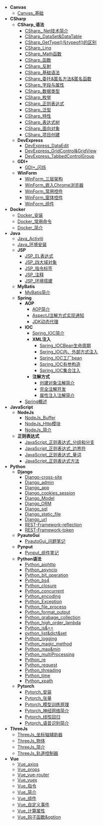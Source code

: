 * **Canvas**
	* [Canvas_基础](./Content/Article/技术笔记/Canvas/Canvas_基础.md)
* **CSharp**
	* **CSharp_语法**
		* [CSharp_.Net技术简介](./Content/Article/技术笔记/CSharp/CSharp_语法/CSharp_.Net技术简介.md)
		* [CSharp_DataSet&DataTable](./Content/Article/技术笔记/CSharp/CSharp_语法/CSharp_DataSet&DataTable.md)
		* [CSharp_GetType()与typeof()的区别](./Content/Article/技术笔记/CSharp/CSharp_语法/CSharp_GetType()与typeof()的区别.md)
		* [CSharp_Linq](./Content/Article/技术笔记/CSharp/CSharp_语法/CSharp_Linq.md)
		* [CSharp_Math函数](./Content/Article/技术笔记/CSharp/CSharp_语法/CSharp_Math函数.md)
		* [CSharp_函数](./Content/Article/技术笔记/CSharp/CSharp_语法/CSharp_函数.md)
		* [CSharp_反射](./Content/Article/技术笔记/CSharp/CSharp_语法/CSharp_反射.md)
		* [CSharp_基础语法](./Content/Article/技术笔记/CSharp/CSharp_语法/CSharp_基础语法.md)
		* [CSharp_委托&匿名方法&匿名函数](./Content/Article/技术笔记/CSharp/CSharp_语法/CSharp_委托&匿名方法&匿名函数.md)
		* [CSharp_字段与属性](./Content/Article/技术笔记/CSharp/CSharp_语法/CSharp_字段与属性.md)
		* [CSharp_数据类型](./Content/Article/技术笔记/CSharp/CSharp_语法/CSharp_数据类型.md)
		* [CSharp_枚举](./Content/Article/技术笔记/CSharp/CSharp_语法/CSharp_枚举.md)
		* [CSharp_正则表达式](./Content/Article/技术笔记/CSharp/CSharp_语法/CSharp_正则表达式.md)
		* [CSharp_泛型](./Content/Article/技术笔记/CSharp/CSharp_语法/CSharp_泛型.md)
		* [CSharp_特性](./Content/Article/技术笔记/CSharp/CSharp_语法/CSharp_特性.md)
		* [CSharp_表达式树](./Content/Article/技术笔记/CSharp/CSharp_语法/CSharp_表达式树.md)
		* [CSharp_面向对象](./Content/Article/技术笔记/CSharp/CSharp_语法/CSharp_面向对象.md)
		* [CSharp_项目创建](./Content/Article/技术笔记/CSharp/CSharp_语法/CSharp_项目创建.md)
	* **DevExpress**
		* [DevExpress_DataEdit](./Content/Article/技术笔记/CSharp/DevExpress/DevExpress_DataEdit.md)
		* [DevExpress_GridControl&GridView](./Content/Article/技术笔记/CSharp/DevExpress/DevExpress_GridControl&GridView.md)
		* [DevExpress_TabbedControlGroup](./Content/Article/技术笔记/CSharp/DevExpress/DevExpress_TabbedControlGroup.md)
	* **GDI+**
		* [GDI+_闪烁](./Content/Article/技术笔记/CSharp/GDI+/GDI+_闪烁.md)
	* **WinForm**
		* [WinForm_三层架构](./Content/Article/技术笔记/CSharp/WinForm/WinForm_三层架构.md)
		* [WinForm_嵌入Chrome浏览器](./Content/Article/技术笔记/CSharp/WinForm/WinForm_嵌入Chrome浏览器.md)
		* [WinForm_常用控件](./Content/Article/技术笔记/CSharp/WinForm/WinForm_常用控件.md)
		* [WinForm_窗体控件](./Content/Article/技术笔记/CSharp/WinForm/WinForm_窗体控件.md)
		* [WinForm_组件](./Content/Article/技术笔记/CSharp/WinForm/WinForm_组件.md)
* **Docker**
	* [Docker_安装](./Content/Article/技术笔记/Docker/Docker_安装.md)
	* [Docker_常用命令](./Content/Article/技术笔记/Docker/Docker_常用命令.md)
	* [Docker_简介](./Content/Article/技术笔记/Docker/Docker_简介.md)
* **Java**
	* [Java_Activiti](./Content/Article/技术笔记/Java/Java_Activiti.md)
	* [Java_环境安装](./Content/Article/技术笔记/Java/Java_环境安装.md)
	* **JSP**
		* [JSP_EL表达式](./Content/Article/技术笔记/Java/JSP/JSP_EL表达式.md)
		* [JSP_四大域对象](./Content/Article/技术笔记/Java/JSP/JSP_四大域对象.md)
		* [JSP_指令标签](./Content/Article/技术笔记/Java/JSP/JSP_指令标签.md)
		* [JSP_注释](./Content/Article/技术笔记/Java/JSP/JSP_注释.md)
		* [JSP_环境搭建](./Content/Article/技术笔记/Java/JSP/JSP_环境搭建.md)
	* **MyBatis**
		* [MyBatis简介](./Content/Article/技术笔记/Java/MyBatis/MyBatis简介.md)
	* **Spring**
		* **AOP**
			* [AOP简介](./Content/Article/技术笔记/Java/Spring/AOP/AOP简介.md)
			* [AspectJ注解方式实现通知](./Content/Article/技术笔记/Java/Spring/AOP/AspectJ注解方式实现通知.md)
			* [JDK动态代理](./Content/Article/技术笔记/Java/Spring/AOP/JDK动态代理.md)
		* **IOC**
			* [Spring_IOC简介](./Content/Article/技术笔记/Java/Spring/IOC/Spring_IOC简介.md)
			* **XML注入**
				* [Spring_IOCBean生命周期](./Content/Article/技术笔记/Java/Spring/IOC/XML注入/Spring_IOCBean生命周期.md)
				* [Spring_IOC内、外部方式注入](./Content/Article/技术笔记/Java/Spring/IOC/XML注入/Spring_IOC内、外部方式注入.md)
				* [Spring_IOC工厂bean](./Content/Article/技术笔记/Java/Spring/IOC/XML注入/Spring_IOC工厂bean.md)
				* [Spring_IOC有参构造](./Content/Article/技术笔记/Java/Spring/IOC/XML注入/Spring_IOC有参构造.md)
				* [Spring_IOC集合注入](./Content/Article/技术笔记/Java/Spring/IOC/XML注入/Spring_IOC集合注入.md)
			* **注解方式**
				* [创建对象注解简介](./Content/Article/技术笔记/Java/Spring/IOC/注解方式/创建对象注解简介.md)
				* [完全注解开发](./Content/Article/技术笔记/Java/Spring/IOC/注解方式/完全注解开发.md)
				* [属性注入注解简介](./Content/Article/技术笔记/Java/Spring/IOC/注解方式/属性注入注解简介.md)
		* [Spring概述](./Content/Article/技术笔记/Java/Spring/Spring概述.md)
* **JavaScript**
	* **NodeJs**
		* [NodeJs_Buffer](./Content/Article/技术笔记/JavaScript/NodeJs/NodeJs_Buffer.md)
		* [NodeJs_Http模块](./Content/Article/技术笔记/JavaScript/NodeJs/NodeJs_Http模块.md)
		* [NodeJs_简介](./Content/Article/技术笔记/JavaScript/NodeJs/NodeJs_简介.md)
	* **正则表达式**
		* [JavaScript_正则表达式_分组和分支](./Content/Article/技术笔记/JavaScript/正则表达式/JavaScript_正则表达式_分组和分支.md)
		* [JavaScript_正则表达式_边界符](./Content/Article/技术笔记/JavaScript/正则表达式/JavaScript_正则表达式_边界符.md)
		* [JavaScript_正则表达式_量词](./Content/Article/技术笔记/JavaScript/正则表达式/JavaScript_正则表达式_量词.md)
		* [JavaScript_正则表达式方法](./Content/Article/技术笔记/JavaScript/正则表达式/JavaScript_正则表达式方法.md)
* **Python**
	* **Django**
		* [Django-cross-site](./Content/Article/技术笔记/Python/Django/Django-cross-site.md)
		* [Django_admin](./Content/Article/技术笔记/Python/Django/Django_admin.md)
		* [Django_app](./Content/Article/技术笔记/Python/Django/Django_app.md)
		* [Django_cookies_session](./Content/Article/技术笔记/Python/Django/Django_cookies_session.md)
		* [Django_Model](./Content/Article/技术笔记/Python/Django/Django_Model.md)
		* [Django_ORM](./Content/Article/技术笔记/Python/Django/Django_ORM.md)
		* [Django_sql](./Content/Article/技术笔记/Python/Django/Django_sql.md)
		* [Django_static_file](./Content/Article/技术笔记/Python/Django/Django_static_file.md)
		* [Django_url](./Content/Article/技术笔记/Python/Django/Django_url.md)
		* [REST-Framework-reflection](./Content/Article/技术笔记/Python/Django/REST-Framework-reflection.md)
		* [REST-Framework-token](./Content/Article/技术笔记/Python/Django/REST-Framework-token.md)
	* **PyautoGui**
		* [PyautoGui_问题笔记](./Content/Article/技术笔记/Python/PyautoGui/PyautoGui_问题笔记.md)
	* **Pynput**
		* [Pynput_组件笔记](./Content/Article/技术笔记/Python/Pynput/Pynput_组件笔记.md)
	* **Python语法**
		* [Python_aiohttp](./Content/Article/技术笔记/Python/Python语法/Python_aiohttp.md)
		* [Python_asyncio](./Content/Article/技术笔记/Python/Python语法/Python_asyncio.md)
		* [Python_bit_operation](./Content/Article/技术笔记/Python/Python语法/Python_bit_operation.md)
		* [Python_bs4](./Content/Article/技术笔记/Python/Python语法/Python_bs4.md)
		* [Python_closure](./Content/Article/技术笔记/Python/Python语法/Python_closure.md)
		* [Python_concurrent](./Content/Article/技术笔记/Python/Python语法/Python_concurrent.md)
		* [Python_encoding](./Content/Article/技术笔记/Python/Python语法/Python_encoding.md)
		* [Python_Exception](./Content/Article/技术笔记/Python/Python语法/Python_Exception.md)
		* [Python_file_process](./Content/Article/技术笔记/Python/Python语法/Python_file_process.md)
		* [Python_format_output](./Content/Article/技术笔记/Python/Python语法/Python_format_output.md)
		* [Python_grabage_collection](./Content/Article/技术笔记/Python/Python语法/Python_grabage_collection.md)
		* [Python_high_order_lambda](./Content/Article/技术笔记/Python/Python语法/Python_high_order_lambda.md)
		* [Python_is&==](./Content/Article/技术笔记/Python/Python语法/Python_is&==.md)
		* [python_list&dict&set](./Content/Article/技术笔记/Python/Python语法/python_list&dict&set.md)
		* [Python_logging](./Content/Article/技术笔记/Python/Python语法/Python_logging.md)
		* [Python_magic_method](./Content/Article/技术笔记/Python/Python语法/Python_magic_method.md)
		* [Python_max&min](./Content/Article/技术笔记/Python/Python语法/Python_max&min.md)
		* [Python_multiProcessing](./Content/Article/技术笔记/Python/Python语法/Python_multiProcessing.md)
		* [Python_re](./Content/Article/技术笔记/Python/Python语法/Python_re.md)
		* [Python_request](./Content/Article/技术笔记/Python/Python语法/Python_request.md)
		* [Python_threading](./Content/Article/技术笔记/Python/Python语法/Python_threading.md)
		* [Python_time](./Content/Article/技术笔记/Python/Python语法/Python_time.md)
		* [Python_xpath](./Content/Article/技术笔记/Python/Python语法/Python_xpath.md)
	* **Pytorch**
		* [Pytorch_安装](./Content/Article/技术笔记/Python/Pytorch/Pytorch_安装.md)
		* [Pytorch_张量](./Content/Article/技术笔记/Python/Pytorch/Pytorch_张量.md)
		* [Pytorch_模型训练原理](./Content/Article/技术笔记/Python/Pytorch/Pytorch_模型训练原理.md)
		* [Pytorch_神经网络简介](./Content/Article/技术笔记/Python/Pytorch/Pytorch_神经网络简介.md)
		* [Pytorch_线性回归](./Content/Article/技术笔记/Python/Pytorch/Pytorch_线性回归.md)
		* [Pytorch_语音识别简介](./Content/Article/技术笔记/Python/Pytorch/Pytorch_语音识别简介.md)
* **ThreeJs**
	* [ThreeJs_坐标轴辅助器](./Content/Article/技术笔记/ThreeJs/ThreeJs_坐标轴辅助器.md)
	* [ThreeJs_物体](./Content/Article/技术笔记/ThreeJs/ThreeJs_物体.md)
	* [ThreeJs_简介](./Content/Article/技术笔记/ThreeJs/ThreeJs_简介.md)
	* [ThreeJs_轨道控制器](./Content/Article/技术笔记/ThreeJs/ThreeJs_轨道控制器.md)
* **Vue**
	* [Vue_axios](./Content/Article/技术笔记/Vue/Vue_axios.md)
	* [Vue_props](./Content/Article/技术笔记/Vue/Vue_props.md)
	* [Vue_vue-router](./Content/Article/技术笔记/Vue/Vue_vue-router.md)
	* [Vue_vuex](./Content/Article/技术笔记/Vue/Vue_vuex.md)
	* [Vue_指令](./Content/Article/技术笔记/Vue/Vue_指令.md)
	* [Vue_简介](./Content/Article/技术笔记/Vue/Vue_简介.md)
	* [Vue_组件](./Content/Article/技术笔记/Vue/Vue_组件.md)
	* [Vue_自定义事件](./Content/Article/技术笔记/Vue/Vue_自定义事件.md)
	* [Vue_计算属性](./Content/Article/技术笔记/Vue/Vue_计算属性.md)
	* [Vue_钩子函数&option](./Content/Article/技术笔记/Vue/Vue_钩子函数&option.md)